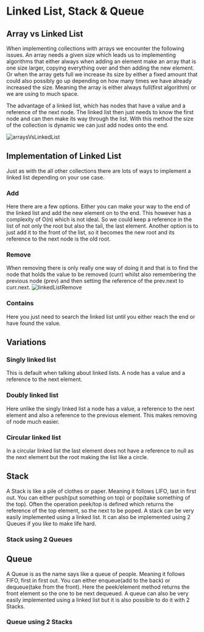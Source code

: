 # Linked List, Stack & Queue

## Array vs Linked List

When implementing collections with arrays we encounter the following issues. An array needs a given size which leads us to implementing algorithms that either always when adding an element make an array that is one size larger, copying everything over and then adding the new element. Or when the array gets full we increase its size by either a fixed amount that could also possibly go up depending on how many times we have already increased the size. Meaning the array is either always full(first algorithm) or we are using to much space.

The advantage of a linked list, which has nodes that have a value and a reference of the next node. The linked list then just needs to know the first node and can then make its way through the list. With this method the size of the collection is dynamic we can just add nodes onto the end.

![arraysVsLinkedList](/img/programming/arraysVsLinkedList.png)

## Implementation of Linked List

Just as with the all other collections there are lots of ways to implement a linked list depending on your use case.

### Add

Here there are a few options. Either you can make your way to the end of the linked list and add the new element on to the end. This however has a complexity of O(n) which is not ideal. So we could keep a reference in the list of not only the root but also the tail, the last element. Another option is to just add it to the front of the list, so it becomes the new root and its reference to the next node is the old root.

### Remove

When removing there is only really one way of doing it and that is to find the node that holds the value to be removed (curr) whilst also remembering the previous node (prev) and then setting the reference of the prev.next to curr.next.
![linkedListRemove](/img/programming/linkedListRemove.png)

### Contains

Here you just need to search the linked list until you either reach the end or have found the value.

## Variations

### Singly linked list

This is default when talking about linked lists. A node has a value and a reference to the next element.

### Doubly linked list

Here unlike the singly linked list a node has a value, a reference to the next element and also a reference to the previous element. This makes removing of node much easier.

### Circular linked list

In a circular linked list the last element does not have a reference to null as the next element but the root making the list like a circle.

## Stack

A Stack is like a pile of clothes or paper. Meaning it follows LIFO, last in first out. You can either push(put something on top) or pop(take something of the top). Often the operation peek/top is defined which returns the reference of the top element, so the next to be poped. A stack can be very easily implemented using a linked list. It can also be implemented using 2 Queues if you like to make life hard.

### Stack using 2 Queues

## Queue

A Queue is as the name says like a queue of people. Meaning it follows FIFO, first in first out. You can either enqueue(add to the back) or dequeue(take from the front). Here the peek/element method returns the front element so the one to be next dequeued. A queue can also be very easily implemented using a linked list but it is also possible to do it with 2 Stacks.

### Queue using 2 Stacks
